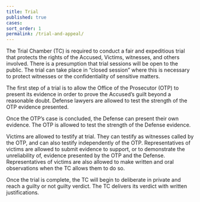 ```yaml
---
title: Trial
published: true
cases:
sort_order: 1
permalink: /trial-and-appeal/
---
```



The Trial Chamber (TC) is required to conduct a fair and expeditious trial that protects the rights of the Accused, Victims, witnesses, and others involved. There is a presumption that trial sessions will be open to the public. The trial can take place in “closed session” where this is necessary to protect witnesses or the confidentiality of sensitive matters.

The first step of a trial is to allow the Office of the Prosecutor (OTP) to present its evidence in order to prove the Accused’s guilt beyond a reasonable doubt. Defense lawyers are allowed to test the strength of the OTP evidence presented.&nbsp;

Once the OTP’s case is concluded, the Defense can present their own evidence. The OTP is allowed to test the strength of the Defense evidence.

Victims are allowed to testify at trial. They can testify as witnesses called by the OTP, and can also testify independently of the OTP. Representatives of victims are allowed to submit evidence to support, or to demonstrate the unreliability of, evidence presented by the OTP and the Defense. Representatives of victims are also allowed to make written and oral observations when the TC allows them to do so.

Once the trial is complete, the TC will begin to deliberate in private and reach a guilty or not guilty verdict. The TC delivers its verdict with written justifications.